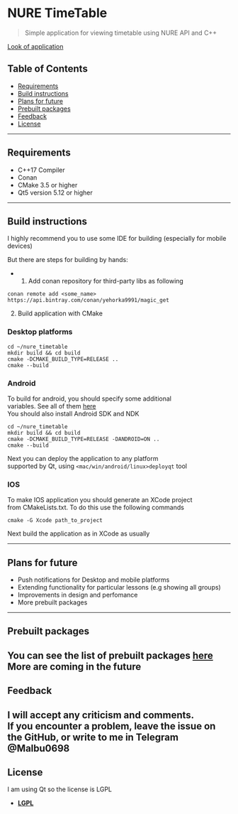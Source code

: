 
# NURE TimeTable

> Simple application for viewing timetable using NURE API and C++

[Look of application](https://github.com/Malibushko/nure_timetable/blob/master/gitimg/preview.jpg)

## Table of Contents

- [Requirements](#requirements)
- [Build instructions](#build)
- [Plans for future](#plans)
- [Prebuilt packages](#packages)
- [Feedback](#feedback)
- [License](#license)

---

## Requirements  <a name="Requirements"></a>

- C++17 Compiler  
- Conan  
- CMake 3.5 or higher  
- Qt5 version 5.12 or higher  

---

## Build instructions <a name="build"></a>

I highly recommend you to use some IDE for building (especially for mobile devices)  

But there are steps for building by hands:

- 1) Add conan repository for third-party libs as following  
```
conan remote add <some_name> https://api.bintray.com/conan/yehorka9991/magic_get  
```  
 2) Build application with CMake

### Desktop platforms

`cd ~/nure_timetable`  
`mkdir build && cd build`  
`cmake -DCMAKE_BUILD_TYPE=RELEASE ..`  
`cmake --build`  

### Android

To build for android, you should specify some additional   
variables. See all of them <a href="https://doc.qt.io/archives/qt-5.13/android-building.html">here</a>  
You should also install Android SDK and NDK  

`cd ~/nure_timetable`  
`mkdir build && cd build`  
`cmake -DCMAKE_BUILD_TYPE=RELEASE -DANDROID=ON ..`  
`cmake --build`  

 Next you can deploy the application to any platform  
 supported by Qt, using `<mac/win/android/linux>deployqt` tool  

### IOS

To make IOS application you should generate an XCode project  
from CMakeLists.txt. To do this use the following commands  
```
cmake -G Xcode path_to_project  
```
Next build the application as in XCode as usually  

---

## Plans for future  <a name="plans"></a>

 - Push notifications for Desktop and mobile platforms
 - Extending functionality for particular lessons (e.g showing all groups)
 - Improvements in design and perfomance
 - More prebuilt packages

---

## Prebuilt packages  <a name="packages"></a>

You can see the list of prebuilt packages <a href="https://github.com/Malibushko/yatgbotlib/releases/tag/1">here</a>  
More are coming in the future
---

## Feedback  <a name="feedback"></a>

I will accept any criticism and comments.  
If you encounter a problem, leave the issue on the GitHub, or write to me in Telegram @Malbu0698  
---

## License  <a name="license"></a>
I am using Qt so the license is LGPL

- **[LGPL ](http://opensource.org/licenses/mit-license.php)**
